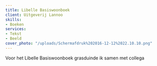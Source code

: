 ```yaml
---
title: Libelle Basiswoonboek
client: Uitgeverij Lannoo
skills:
- Boeken
services:
- Tekst
- Beeld
cover_photo: "/uploads/Schermafdruk%202016-12-12%2022.10.10.png"
---
```


Voor het Libelle Basiswoonboek grasduinde ik samen met collega